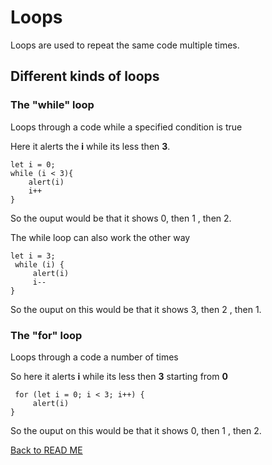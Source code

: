 # Loops
Loops are used to repeat the same code multiple times.

## Different kinds of loops
### The "while" loop
Loops through a code while a specified condition is true

Here it alerts the **i** while its less then **3**.
```
let i = 0;
while (i < 3){
    alert(i)
    i++
}
```

So the ouput would be that it shows 0, then 1 , then 2.

The while loop can also work the other way
```
let i = 3;
 while (i) {
     alert(i)
     i--
}
```

So the ouput on this would be that it shows 3, then 2 , then 1.

### The "for" loop
Loops through a code a number of times

So here it alerts **i** while its less then **3** starting from **0**

```
 for (let i = 0; i < 3; i++) {
     alert(i)
}
```

So the ouput on this would be that it shows 0, then 1 , then 2.

[Back to READ ME](README.md)